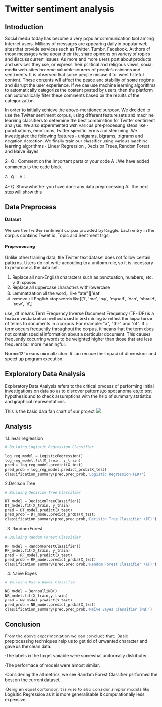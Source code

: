 Twitter sentiment analysis
==

Introduction
--
Social media today has become a very popular communication tool among Internet users. Millions of messages are appearing daily in popular web-sites that provide services such as Twitter, Tumblr, Facebook. Authors of those messages write about their life, share opinions on variety of topics and discuss current issues. As more and more users post about products and services they use, or express their political and religious views, social media web-sites become valuable sources of people’s opinions and sentiments. 
It is observed that some people misuse it to tweet hateful content. These contents will affect the peace and stability of some regions and disrupt the user experience. If we can use machine learning algorithms to automatically categorize the content posted by users, then the platform can automatically filter these comments based on the results of the categorization.

In order to initially achieve the above-mentioned purpose. We decided to use the Twitter sentiment corpus, using different feature sets and machine learning classifiers to determine the best combination for Twitter sentiment analysis. We also experimented with various pre-processing steps like - punctuations, emoticons, twitter specific terms and stemming. We investigated the following features - unigrams, bigrams, trigrams and negation detection. We finally train our classifier using various machine-learning algorithms -  Linear Regression , Decision Trees, Random Forest and Naive Bayes

2- Q：Comment on the important parts of your code
A：We have added comments to the code block

3- Q：
A：

4- Q: Show whether you have done any data preprocessing
A: The next step will show this

Data Preprocess
--
#### Dataset
We use the Twitter sentiment corpus provided by Kaggle. Each entry in the corpus contains Tweet id, Topic and Sentiment tags.

#### Preprocessing
Unlike other training data, the Twitter text dataset does not follow certain patterns. Users do not write according to a uniform rule, so it is necessary to preprocess the data set.

1. Replace all non-English characters such as punctuation, numbers, etc. with spaces
2. Replace all uppercase characters with lowercase
3. Lemmatization all the word，like “ate” ’eat’
4. remove all English stop words like[['i', 'me', 'my', 'myself’, 'don', 'should', 'now', 'd',]

use_idf means Term Frequency Inverse Document Frequency (TF-IDF) is a feature vectorization method used in text mining to reflect the importance of terms to documents in a corpus. For example: "a", "the" and "of". If a term occurs frequently throughout the corpus, it means that the term does not contain special information about a particular document. This causes frequently occurring words to be weighted higher than those that are less frequent but more meaningful.

Norm=‘l2’ means normalization. It can reduce the impact of dimensions and speed up program execution.


Exploratory Data Analysis
--
Exploratory Data Analysis refers to the critical process of performing initial investigations on data so as to discover patterns,to spot anomalies,to test hypothesis and to check assumptions with the help of summary statistics and graphical representations.

This is the basic data fan chart of our project
![](https://www.kaggleusercontent.com/kf/94595256/eyJhbGciOiJkaXIiLCJlbmMiOiJBMTI4Q0JDLUhTMjU2In0..6F1jIf3M8L8vY1JDNLtLeA.0CogMIRUaxnWHXYXF3S2uMH9o8iC41MNVw3HYFmJwBQyFnOO-OGNazRlYHPyYbOBrs32QZAKkLrvbClU8HA9NTCA_LyhPA7Uv4KtQoez1zTS6SZhGyG_z33fUkvD99vhyUP30bJz7arLRi79UhBQgOKeAMW45ZMm-3v-eYk_XnD_H8t0YTq8IO5JYzuNo38FNPv-rgPFxEpzhU9s7OtYcdAf4Sj8-jz-INXOMtmVcpezQKcsoNZ3mMN5E1EwC_qzwkzb6iGNXoKoSvBSTbdNlUQMuEsNY6v96cc4V_YiNk6nb9CpyZMxCTxojFHBEEWP8llit7nSpXtneDjhOKFVICdNq53sEGy-QF3w4LSqDEpA0aBsGLtnyjjVNzvKncKEp8gyp-9PzkgDtQKbvO9S_3567aZsOoTP9k7Ju8v3bg4avRsTXw0bRsI3MC-YM0uBoJAVYadK4BTYKNe-uJVI3lp4T_vWndN4rDWqyzBEgFHjFT1TatcWgf8nqksqH04-G_LkYIdoSqi9e8fX0o87UAYY3GYmLIUTIokf_xRVtSQS3QR47Ws9VFgN43nJ6s_jPah7r-O3As_PiS07VlplP8Fz9VmcvqmVblai3DEe7PMJ7S_8FVvTyaXoPSk_4rrYPnSvvRstqQ-OOOwsjnrOGa3Tjrz5UgaXMpqtw1WxKEE.AbmyIyh_cJBUGDMgk5RJFA/__results___files/__results___43_1.png)

Analysis
--
1.Linear regression
```python
# Building Logistic Regression Classifier

log_reg_model = LogisticRegression()
log_reg_model.fit(X_train, y_train)
pred = log_reg_model.predict(X_test)
pred_prob = log_reg_model.predict_proba(X_test)
classification_summary(pred,pred_prob,'Logistic Regression (LR)')
```
2.Decison Tree
```python
# Building Decision Tree Classifier

DT_model = DecisionTreeClassifier()
DT_model.fit(X_train, y_train)
pred = DT_model.predict(X_test)
pred_prob = DT_model.predict_proba(X_test)
classification_summary(pred,pred_prob,'Decision Tree Classifier (DT)')
```

3. Random Forest
```python
# Building Random Forest Classifier

RF_model = RandomForestClassifier()
RF_model.fit(X_train, y_train)
pred = RF_model.predict(X_test)
pred_prob = RF_model.predict_proba(X_test)
classification_summary(pred,pred_prob,'Random Forest Classifier (RF)')
```
4. Naive Bayes
```python
# Building Naive Bayes Classifier

NB_model = BernoulliNB()
NB_model.fit(X_train,y_train)
pred = NB_model.predict(X_test)
pred_prob = NB_model.predict_proba(X_test)
classification_summary(pred,pred_prob,'Naïve Bayes Classifier (NB)')
```


Conclusion
--
From the above experimentation we can conclude that:
  ·Basic preprocessing techniques help us to get rid of unwanted character and gave us the clean data.

  ·The labels in the target variable were somewhat uniformally distributed.

  ·The performace of models were almost similar.

  ·Considering the all metrics, we see Random Forest Classifier performed the best on the current dataset.

  ·Being an equal contendor, it is wise to also consider simpler models like Logisitic Regression as it is more generalisable & computationally less expensive.



